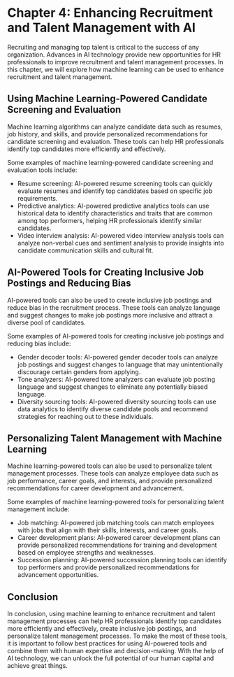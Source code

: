 Chapter 4: Enhancing Recruitment and Talent Management with AI
==============================================================

Recruiting and managing top talent is critical to the success of any organization. Advances in AI technology provide new opportunities for HR professionals to improve recruitment and talent management processes. In this chapter, we will explore how machine learning can be used to enhance recruitment and talent management.

Using Machine Learning-Powered Candidate Screening and Evaluation
-----------------------------------------------------------------

Machine learning algorithms can analyze candidate data such as resumes, job history, and skills, and provide personalized recommendations for candidate screening and evaluation. These tools can help HR professionals identify top candidates more efficiently and effectively.

Some examples of machine learning-powered candidate screening and evaluation tools include:

* Resume screening: AI-powered resume screening tools can quickly evaluate resumes and identify top candidates based on specific job requirements.
* Predictive analytics: AI-powered predictive analytics tools can use historical data to identify characteristics and traits that are common among top performers, helping HR professionals identify similar candidates.
* Video interview analysis: AI-powered video interview analysis tools can analyze non-verbal cues and sentiment analysis to provide insights into candidate communication skills and cultural fit.

AI-Powered Tools for Creating Inclusive Job Postings and Reducing Bias
----------------------------------------------------------------------

AI-powered tools can also be used to create inclusive job postings and reduce bias in the recruitment process. These tools can analyze language and suggest changes to make job postings more inclusive and attract a diverse pool of candidates.

Some examples of AI-powered tools for creating inclusive job postings and reducing bias include:

* Gender decoder tools: AI-powered gender decoder tools can analyze job postings and suggest changes to language that may unintentionally discourage certain genders from applying.
* Tone analyzers: AI-powered tone analyzers can evaluate job posting language and suggest changes to eliminate any potentially biased language.
* Diversity sourcing tools: AI-powered diversity sourcing tools can use data analytics to identify diverse candidate pools and recommend strategies for reaching out to these individuals.

Personalizing Talent Management with Machine Learning
-----------------------------------------------------

Machine learning-powered tools can also be used to personalize talent management processes. These tools can analyze employee data such as job performance, career goals, and interests, and provide personalized recommendations for career development and advancement.

Some examples of machine learning-powered tools for personalizing talent management include:

* Job matching: AI-powered job matching tools can match employees with jobs that align with their skills, interests, and career goals.
* Career development plans: AI-powered career development plans can provide personalized recommendations for training and development based on employee strengths and weaknesses.
* Succession planning: AI-powered succession planning tools can identify top performers and provide personalized recommendations for advancement opportunities.

Conclusion
----------

In conclusion, using machine learning to enhance recruitment and talent management processes can help HR professionals identify top candidates more efficiently and effectively, create inclusive job postings, and personalize talent management processes. To make the most of these tools, it is important to follow best practices for using AI-powered tools and combine them with human expertise and decision-making. With the help of AI technology, we can unlock the full potential of our human capital and achieve great things.
